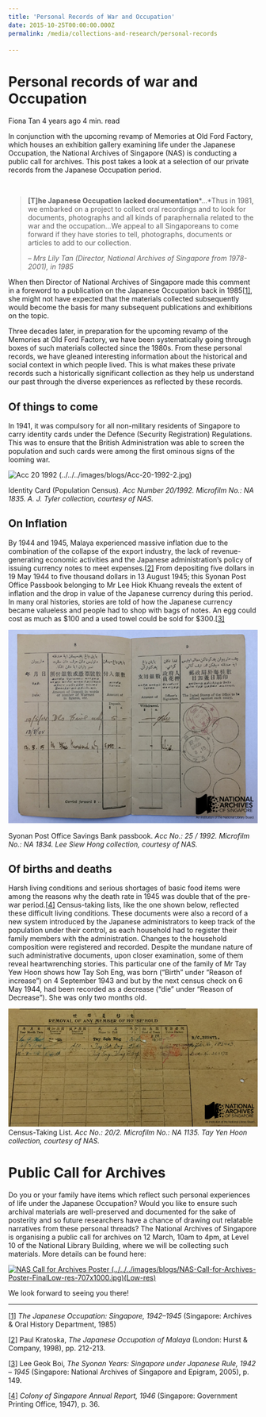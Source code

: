 ```yaml
---
title: 'Personal Records of War and Occupation'
date: 2015-10-25T00:00:00.000Z
permalink: /media/collections-and-research/personal-records

---
```



# Personal records of war and Occupation

Fiona Tan 4 years ago 4 min. read

In conjunction with the upcoming revamp of Memories at Old Ford Factory, which houses an exhibition gallery examining life under the Japanese Occupation, the National Archives of Singapore (NAS) is conducting a public call for archives. This post takes a look at a selection of our private records from the Japanese Occupation period.

![img](../../../images/blogs/img_56d54773d03cc.gif)

> **[T]he Japanese Occupation lacked documentation***…*Thus in 1981, we embarked on a project to collect oral recordings and to look for documents, photographs and all kinds of paraphernalia related to the war and the occupation…We appeal to all Singaporeans to come forward if they have stories to tell, photographs, documents or articles to add to our collection.
>
> *– Mrs Lily Tan (Director, National Archives of Singapore from 1978-2001), in 1985*

When then Director of National Archives of Singapore made this comment in a foreword to a publication on the Japanese Occupation back in 1985[[1\]](http://www.nas.gov.sg/blogs/offtherecord/personal-records-of-war-and-occupation/#_ftn1), she might not have expected that the materials collected subsequently would become the basis for many subsequent publications and exhibitions on the topic.

Three decades later, in preparation for the upcoming revamp of the Memories at Old Ford Factory, we have been systematically going through boxes of such materials collected since the 1980s. From these personal records, we have gleaned interesting information about the historical and social context in which people lived. This is what makes these private records such a historically significant collection as they help us understand our past through the diverse experiences as reflected by these records.

## **Of things to come**

In 1941, it was compulsory for all non-military residents of Singapore to carry identity cards under the Defence (Security Registration) Regulations. This was to ensure that the British Administration was able to screen the population and such cards were among the first ominous signs of the looming war.

![Acc 20 1992 (../../../images/blogs/Acc-20-1992-2.jpg)](http://www.nas.gov.sg/blogs/offtherecord/wp-content/uploads/2016/03/Acc-20-1992-2.jpg)

Identity Card (Population Census). *Acc Number 20/1992. Microfilm No.: NA 1835. A. J. Tyler collection, courtesy of NAS.*

 

## **On Inflation**

By 1944 and 1945, Malaya experienced massive inflation due to the combination of the collapse of the export industry, the lack of revenue-generating economic activities and the Japanese administration’s policy of issuing currency notes to meet expenses.[[2\]](http://www.nas.gov.sg/blogs/offtherecord/personal-records-of-war-and-occupation/#_ftn2) From depositing five dollars in 19 May 1944 to five thousand dollars in 13 August 1945; this Syonan Post Office Passbook belonging to Mr Lee Hiok Khuang reveals the extent of inflation and the drop in value of the Japanese currency during this period. In many oral histories, stories are told of how the Japanese currency became valueless and people had to shop with bags of notes.  An egg could cost as much as $100 and a used towel could be sold for $300.[[3\]](http://www.nas.gov.sg/blogs/offtherecord/personal-records-of-war-and-occupation/#_ftn3)

![gh](../../../images/blogs/Acc-25-1992.jpg)

Syonan Post Office Savings Bank passbook. *Acc No.: 25 / 1992. Microfilm No.: NA 1834. Lee Siew Hong collection, courtesy of NAS.*

## **Of births and deaths**

Harsh living conditions and serious shortages of basic food items were among the reasons why the death rate in 1945 was double that of the pre-war period.[[4\]](http://www.nas.gov.sg/blogs/offtherecord/personal-records-of-war-and-occupation/#_ftn4) Census-taking lists, like the one shown below, reflected these difficult living conditions. These documents were also a record of a new system introduced by the Japanese administrators to keep track of the population under their control, as each household had to register their family members with the administration. Changes to the household composition were registered and recorded. Despite the mundane nature of such administrative documents, upon closer examination, some of them reveal heartwrenching stories. This particular one of the family of Mr Tay Yew Hoon shows how Tay Soh Eng, was born (“Birth” under “Reason of increase”) on 4 September 1943 and but by the next census check on 6 May 1944, had been recorded as a decrease (“die” under “Reason of Decrease”). She was only two months old.

![hh](../../../images/blogs/Acc-20-2.jpg)Census-Taking List. *Acc No.: 20/2. Microfilm No.: NA 1135. Tay Yen Hoon collection, courtesy of NAS.*

 

# **Public Call for Archives**

Do you or your family have items which reflect such personal experiences of life under the Japanese Occupation? Would you like to ensure such archival materials are well-preserved and documented for the sake of posterity and so future researchers have a chance of drawing out relatable narratives from these personal threads? The National Archives of Singapore is organising a public call for archives on 12 March, 10am to 4pm, at Level 10 of the National Library Building, where we will be collecting such materials. More details can be found here:

[![NAS Call for Archives Poster (../../../images/blogs/NAS-Call-for-Archives-Poster-FinalLow-res-707x1000.jpg)(Low-res)](http://www.nas.gov.sg/blogs/offtherecord/wp-content/uploads/2016/03/NAS-Call-for-Archives-Poster-FinalLow-res-707x1000.jpg)](http://www.nas.gov.sg/nas/Outreach/What’sNew!.aspx)

We look forward to seeing you there!

------

[[1\]](http://www.nas.gov.sg/blogs/offtherecord/personal-records-of-war-and-occupation/#_ftnref1) *The Japanese Occupation: Singapore, 1942–1945* (Singapore: Archives & Oral History Department, 1985)

[[2\]](http://www.nas.gov.sg/blogs/offtherecord/personal-records-of-war-and-occupation/#_ftnref2) Paul Kratoska, *The Japanese Occupation of Malaya* (London: Hurst & Company, 1998), pp. 212-213.

[[3\]](http://www.nas.gov.sg/blogs/offtherecord/personal-records-of-war-and-occupation/#_ftnref3) Lee Geok Boi, *The Syonan Years: Singapore under Japanese Rule, 1942 – 1945* (Singapore: National Archives of Singapore and Epigram, 2005), p. 149.

[[4\]](http://www.nas.gov.sg/blogs/offtherecord/personal-records-of-war-and-occupation/#_ftnref4) *Colony of Singapore Annual Report, 1946* (Singapore: Government Printing Office, 1947), p. 36.